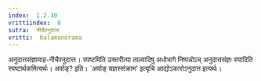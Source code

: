 ```yaml
---
index:  1.2.30
vrittiindex:  8
sutra:  नीचैरनुदात्तः
vritti:  balamanorama 
---
```


अनुदात्तसंज्ञामाह-नीचैरनुदात्तः। स्पष्टमिति उक्तरीत्या ताल्वादिषु अधोभागे निष्पन्नोऽच् अनुदात्तसंज्ञः स्यादिति स्पष्टार्थकमित्यर्थः। अर्वाङ्? इति। `अर्वाङ् यज्ञस्संक्राम' इत्यृचि आद्योऽकारोऽनुदात्त इत्यर्थः।

